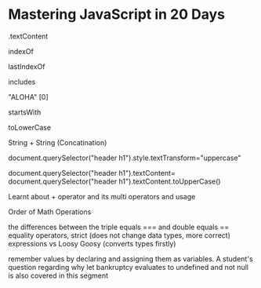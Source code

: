 # Mastering JavaScript in 20 Days
 .textContent 

indexOf 

lastIndexOf 

includes 

"ALOHA" [0] 

startsWith 

toLowerCase 

String + String (Concatination) 

document.querySelector("header h1").style.textTransform="uppercase" 

document.querySelector("header h1").textContent= document.querySelector("header h1").textContent.toUpperCase() 

Learnt about + operator and its multi operators and usage 

Order of Math Operations 

the differences between the triple equals === and double equals == equality operators, strict (does not change data types, more correct) expressions vs Loosy Goosy (converts types firstly) 

remember values by declaring and assigning them as variables. A student's question regarding why let bankruptcy evaluates to undefined and not null is also covered in this segment 